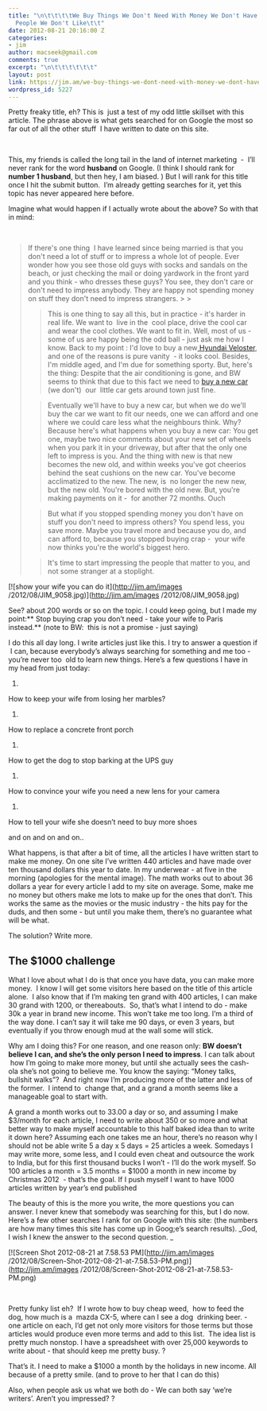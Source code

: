 ```yaml
---
title: "\n\t\t\t\tWe Buy Things We Don't Need With Money We Don't Have To Impress
  People We Don't Like\t\t"
date: 2012-08-21 20:16:00 Z
categories:
- jim
author: macseek@gmail.com
comments: true
excerpt: "\n\t\t\t\t\t\t"
layout: post
link: https://jim.am/we-buy-things-we-dont-need-with-money-we-dont-have-to-impress-people-we-dont-like/
wordpress_id: 5227
---
```


Pretty freaky title, eh? This is  just a test of my odd little skillset with this article. The phrase above is what gets searched for on Google the most so far out of all the other stuff  I have written to date on this site.




 




This, my friends is called the long tail in the land of internet marketing  -  I’ll never rank for the word **husband** on Google. (I think I should rank for **number 1 husband**, but then hey, I am biased. ) But I will rank for this title once I hit the submit button.  I’m already getting searches for it, yet this topic has never appeared here before.




Imagine what would happen if I actually wrote about the above? So with that in mind:




 




<blockquote>If there's one thing  I have learned since being married is that you don't need a lot of stuff or to impress a whole lot of people. Ever wonder how you see those old guys with socks and sandals on the beach, or just checking the mail or doing yardwork in the front yard and you think - who dresses these guys? You see, they don't care or don't need to impress anybody. They are happy not spending money on stuff they don't need to impress strangers.
> 
> 

> 
> This is one thing to say all this, but in practice - it's harder in real life. We want to  live in the  cool place, drive the cool car and wear the cool clothes. We want to fit in. Well, most of us - some of us are happy being the odd ball - just ask me how I know. Back to my point : I'd love to buy a new[ Hyundai Veloster](https://www.hyundaiusa.com/vehicles/2013/veloster/?), and one of the reasons is pure vanity  - it looks cool. Besides, I'm middle aged, and I'm due for something sporty. But, here's the thing: Despite that the air conditioning is gone, and BW seems to think that due to this fact we need to [buy a new car](http://jim.am/she-wants-to-buy-a-mazda-cx-5/) (we don't)  our  little car gets around town just fine.
> 
> 

> 
> Eventually we'll have to buy a new car, but when we do we'll buy the car we want to fit our needs, one we can afford and one where we could care less what the neighbours think. Why? Because here's what happens when you buy a new car: You get one, maybe two nice comments about your new set of wheels when you park it in your driveway, but after that the only one left to impress is you. And the thing with new is that new becomes the new old, and within weeks you've got cheerios behind the seat cushions on the new car. You've become acclimatized to the new. The new, is  no longer the new new, but the new old. You're bored with the old new. But, you're making payments on it -  for another 72 months. Ouch
> 
> 

> 
> But what if you stopped spending money you don't have on stuff you don't need to impress others? You spend less, you save more. Maybe you travel more and because you do, and can afford to, because you stopped buying crap -  your wife now thinks you're the world's biggest hero.
> 
> 

> 
> It's time to start impressing the people that matter to you, and not some stranger at a stoplight.
> 
> 
</blockquote>


[![show your wife  you can  do it](http://jim.am/images /2012/08/JIM_9058.jpg)](http://jim.am/images /2012/08/JIM_9058.jpg)


See? about 200 words or so on the topic. I could keep going, but I made my point:** Stop buying crap you don’t need - take your wife to Paris instead.** (note to BW:  this is not a promise - just saying)




I do this all day long. I write articles just like this. I try to answer a question if  I can, because everybody’s always searching for something and me too - you’re never too  old to learn new things. Here’s a few questions I have in my head from just today:






  1. 



How to keep your wife from losing her marbles?






  1. 



How to replace a concrete front porch






  1. 



How to get the dog to stop barking at the UPS guy






  1. 



How to convince your wife you need a new lens for your camera






  1. 



How to tell your wife she doesn’t need to buy more shoes




and on and on and on..




What happens, is that after a bit of time, all the articles I have written start to make me money. On one site I’ve written 440 articles and have made over ten thousand dollars this year to date. In my underwear - at five in the morning (apologies for the mental image). The math works out to about 36 dollars a year for every article I add to my site on average. Some, make me no money but others make me lots to make up for the ones that don’t. This works the same as the movies or the music industry - the hits pay for the duds, and then some - but until you make them, there’s no guarantee what will be what.




The solution? Write more.




## The $1000 challenge




What I love about what I do is that once you have data, you can make more money.  I know I will get some visitors here based on the title of this article alone.  I also know that if I’m making ten grand with 400 articles, I can make 30 grand with 1200, or thereabouts.  So, that’s what I intend to do - make 30k a year in brand new income. This won’t take me too long. I’m a third of the way done. I can’t say it will take me 90 days, or even 3 years, but eventually if you throw enough mud at the wall some will stick.




Why am I doing this? For one reason, and one reason only: **BW doesn’t believe I can, and she’s the only person I need to impress**. I can talk about  how I’m going to make more money, but until she actually sees the cash-ola she’s not going to believe me. You know the saying: “Money talks, bullshit walks”?  And right now I’m producing more of the latter and less of the former.  I intend to  change that, and a grand a month seems like a manageable goal to start with.




A grand a month works out to 33.00 a day or so, and assuming I make $3/month for each article, I need to write about 350 or so more and what better way to make myself accountable to this half baked idea than to write it down here? Assuming each one takes me an hour, there’s no reason why I should not be able write 5 a day x 5 days = 25 articles a week. Somedays I may write more, some less, and I could even cheat and outsource the work to India, but for this first thousand bucks I won’t - I’ll do the work myself. So 100 articles a month = 3.5 months = $1000 a month in new income by Christmas 2012  - that’s the goal. If I push myself I want to have 1000 articles written by year’s end published




The beauty of this is the more you write, the more questions you can answer. I never knew that somebody was searching for this, but I do now. Here’s a few other searches I rank for on Google with this site: (the numbers are how many times this site has come up in Goog;e’s search results). _God, I wish I knew the answer to the second question. _




[![Screen Shot 2012-08-21 at 7.58.53 PM](http://jim.am/images /2012/08/Screen-Shot-2012-08-21-at-7.58.53-PM.png)](http://jim.am/images /2012/08/Screen-Shot-2012-08-21-at-7.58.53-PM.png)




 




Pretty funky list eh?  If I wrote how to buy cheap weed,  how to feed the dog, how much is a  mazda CX-5, where can I see a dog  drinking beer. - one article on each, I’d get not only more visitors for those terms but those articles would produce even more terms and add to this list.  The idea list is pretty much nonstop. I have a spreadsheet with over 25,000 keywords to write about - that should keep me pretty busy. ?




That’s it. I need to make a $1000 a month by the holidays in new income. All because of a pretty smile. (and to prove to her that I can do this)




Also, when people ask us what we both do - We can both say ‘we’re writers’. Aren’t you impressed? ?




 




 




 




 




 




 




 




 




 


		
